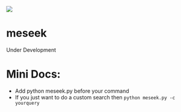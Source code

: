 ![](https://travis-ci.org/stellargo/meseek.svg?branch=master)

# meseek
Under Development

# Mini Docs:
* Add python meseek.py before your command
* If you just want to do a custom search then ```python meseek.py -c yourquery```
